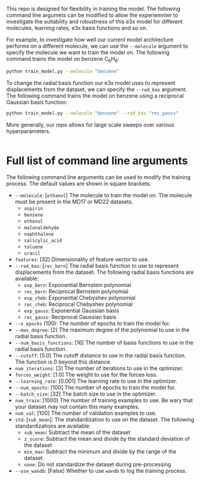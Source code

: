 This repo is designed for flexibility in training the model. The following command line argumets can be modified to allow the experiemnter to investigate the suitability and robustness of this e3x model for different molecules, learning rates, e3x basis functions and so on.

For example, to investigate how well our current model architecture performs on a different molecule, we can use the `--molecule` argument to specify the molecule we want to train the model on. The following command trains the model on benzene $\mathrm{C_6H_6}$:

```bash
python train_model.py --molecule "benzene"
```

To change the radial basis function our e3x model uses to represent displacements from the dataset, we can specify the `--rad_bas` argument. The following command trains the model on benzene using a reciprocal Gaussian basis function:

```bash
python train_model.py --molecule "benzene" --rad_bas "rec_gauss"
```

More generally, our repo allows for large scale sweeps over various hyperparameters.
```bash
```


# Full list of command line arguments
The following command line arguments can be used to modify the training process. The default values are shown in square brackets.

- `--molecule`: [`ethanol`] The molecule to train the model on. The molecule must be present in the MD17 or MD22 datasets.
    - `aspirin`
    - `benzene`
    - `ethanol`
    - `malonaldehyde`
    - `naphthalene`
    - `salicylic_acid`
    - `toluene`
    - `uracil`
- `features`: [32] Dimensionality of feature vector to use.
- `--rad_bas`: [`rec_bern`] The radial basis function to use to represent displacements from the dataset. The following radial basis functions are available:
    - `exp_bern`: Exponential Bernstein polynomial
    - `rec_bern`: Reciprocal Bernstein polynomial
    - `exp_cheb`: Exponential Chebyshev polynomial
    - `rec_cheb`: Reciprocal Chebyshev polynomial
    - `exp_gauss`: Exponential Gaussian basis
    - `rec_gauss`: Reciprocal Gaussian basis
- `--n_epochs` (100): The number of epochs to train the model for.
- `--max_degree`: [2] The maximum degree of the polynomial to use in the radial basis function.
- `--num_basis_functions`: [16] The number of basis functions to use in the radial basis function.
- `--cutoff`: [5.0] The cutoff distance to use in the radial basis function. The function is 0 beyond this distance.
- `num_iterations`: [3] The number of iterations to use in the optimizer.
- `forces_weight`: [1.0] The weight to use for the forces loss.
- `--learning_rate`: [0.001] The learning rate to use in the optimizer.
- `--num_epochs`: [100] The number of epochs to train the model for.
- `--batch_size`: [32] The batch size to use in the optimizer.
- `num_train`: [1000] The number of training examples to use. Be wary that your dataset may not contain this many examples.
- `num_val`: [100] The number of validation examples to use.
- `std`: [`sub_mean`]: The standardization to use on the dataset. The following standardizations are available:
    - `sub_mean`: Subtract the mean of the dataset
    - `z_score`: Subtract the mean and divide by the standard deviation of the dataset
    - `min_max`: Subtract the minimum and divide by the range of the dataset
    - `none`: Do not standardize the dataset during pre-processing
- `--use_wandb`: [False] Whether to use `wandb` to log the training process.
